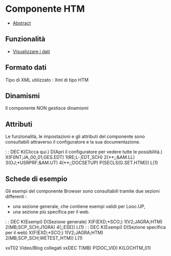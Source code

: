 # Componente HTM

- [Abstract](Sorgenti/DOC/TA/B£AMO/LOCHTM_F00)

## Funzionalità
- [Visualizzare i dati](Sorgenti/DOC/TA/B£AMO/LOCHTM_F01)

## Formato dati
Tipo di XML utilizzato :  Xml di tipo HTM

## Dinamismi
Il componente NON gestisce dinamismi

## Attributi
Le funzionalità, le impostazioni e gli attributi del componente sono consultabili attraverso il configuratore e la sua documentazione.

 :  : DEC K(Clicca qui.) D(Apri il configuratore per vedere tutte le possibilità.) X(F(INT;JA_00_01;GES.EDT) 1(RE;L-;EDT_SCH) 2(\*\*;;&AM.LL) 3(OJ;\*USRPRF;&AM.UT) 4(\*\*;;DOCSETUP) P(SECLS(G.SET.HTM))) L(1)



## Schede di esempio
Gli esempi del componente Browser sono consultabili tramite due sezioni differenti : 
- una sezione generale, che contiene esempi validi per Looc.UP,
- una sezione più specifica per il web.

 :  : DEC K(Esempi) D(Sezione generale) X(F(EXD;\*SCO;) 1(V2;JAGRA;HTM) 2(MB;SCP_SCH;J1GRA) 4(;;ESE)) L(1)
 :  : DEC K(Esempi) D(Sezione specifica per il web) X(F(EXD;\*SCO;) 1(V2;JAGRA;HTM) 2(MB;SCP_SCH;WETEST_HTM)) L(1)

xxT02 Video/Blog collegati
  xxDEC T(MB) P(DOC_VID) K(LOCHTM_01)
